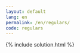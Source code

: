 ```yaml
---
layout: default
lang: en
permalink: /en/regulars/
code: regulars
---
```

{% include solution.html %}
